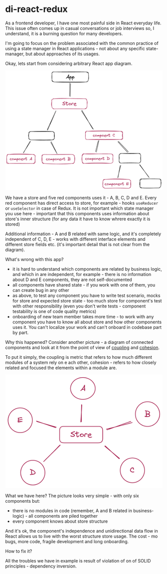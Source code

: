 # di-react-redux

As a frontend developer, I have one most painful side in React everyday life. 
This issue often comes up in casual conversations or job interviews so, I understand, 
it is a burning question for many developers.

I'm going to focus on the problem associated with the common practice of using a 
state manager in React applications - not about any specific state-manager, but about approaches of its usages.

Okay, lets start from considering arbitrary React app diagram.

![arbitrary react app using store diagram](img/before_tree.png)

We have a store and five red components uses it - A, B, C, D and E. Every red component has direct access to store,
for example - hooks `useReducer` or `useSelector` in case of Redux. It is not important which state manager you use
here - important that this components uses information about store's inner structure (for any data it have to know whrere
exactly it is stored)

Additional information - A and B related with same logic, and it's completely independent of C, D, E - works with 
different interface elements and different store fields etc. (it's important detail that is not clear from the diagram).

What's wrong with this app?
* it is hard to understand which components are related by business logic, and which in are independent, for example -
 there is no information about D and E components, they are not self-documented
* all components have shared state - if you work with one of them, you can create bug in any other 
* as above, to test any component you have to write test scenario, mocks for store and expected store state - 
too much store for component's test with other responsibility (even you don't write tests - component testability is 
 one of code quality metrics)
* onboarding of new team member takes more time - to work with any component you have to know all about store and
how other components uses it. You can't localize your work and can't onboard in codebase part by part.

Why this happened?
Consider another picture - a diagram of connected components and look at it from the point
of view of [coupling](https://en.wikipedia.org/wiki/Coupling_(computer_programming)) and 
[cohesion](https://en.wikipedia.org/wiki/Cohesion_(computer_science)).

To put it simply, the coupling is metric that refers to how much different modules of a system rely on e
ach other, cohesion - refers to how closely related and focused the elements within a module are.


![arbitrary react app using store diagram](img/before_components.png)

What we have here? The picture looks very simple - with only six components but:
* there is no modules in code (remember, A and B related in business-logic) - all components are piled together
* every component knows about store structure

And it's ok, the component's independence and unidirectional data flow in React allows us to live with the worst structure
store usage. The cost - mo bugs, more code, fragile development and long onboarding.

How to fix it?

All the troubles we have in example is result of violation of on of SOLID principles - dependency inversion.


